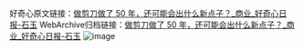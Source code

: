 好奇心原文链接：[做剪刀做了 50 年，还可能会出什么新点子？_商业_好奇心日报-石玉](https://www.qdaily.com/articles/5622.html)
WebArchive归档链接：[做剪刀做了 50 年，还可能会出什么新点子？_商业_好奇心日报-石玉](http://web.archive.org/web/20190623165147/https://www.qdaily.com/articles/5622.html)
![image](http://ww3.sinaimg.cn/large/007d5XDply1g3w8u7z3s9j30u05954qp)
